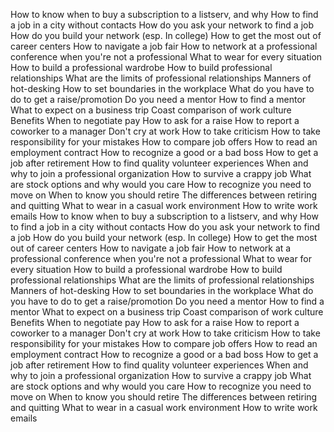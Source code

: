 How to know when to buy a subscription to a listserv, and why
How to find a job in a city without contacts 
How do you ask your network to find a job
How do you build your network (esp. In college)
How to get the most out of career centers
How to navigate a job fair
How to network at a professional conference when you're not a professional
What to wear for every situation
How to build a professional wardrobe
How to build professional relationships
What are the limits of professional relationships
Manners of hot-desking
How to set boundaries in the workplace 
What do you have to do to get a raise/promotion
Do you need a mentor
How to find a mentor
What to expect on a business trip
Coast comparison of work culture
Benefits
When to negotiate pay
How to ask for a raise
How to report a coworker to a manager
Don't cry at work
How to take criticism
How to take responsibility for your mistakes
How to compare job offers
How to read an employment contract
How to recognize a good or a bad boss
How to get a job after retirement
How to find quality volunteer experiences
When and why to join a professional organization
How to survive a crappy job
What are stock options and why would you care
How to recognize you need to move on
When to know you should retire
The differences between retiring and quitting
What to wear in a casual work environment
How to write work emails
How to know when to buy a subscription to a listserv, and why
How to find a job in a city without contacts 
How do you ask your network to find a job
How do you build your network (esp. In college)
How to get the most out of career centers
How to navigate a job fair
How to network at a professional conference when you're not a professional
What to wear for every situation
How to build a professional wardrobe
How to build professional relationships
What are the limits of professional relationships
Manners of hot-desking
How to set boundaries in the workplace 
What do you have to do to get a raise/promotion
Do you need a mentor
How to find a mentor
What to expect on a business trip
Coast comparison of work culture
Benefits
When to negotiate pay
How to ask for a raise
How to report a coworker to a manager
Don't cry at work
How to take criticism
How to take responsibility for your mistakes
How to compare job offers
How to read an employment contract
How to recognize a good or a bad boss
How to get a job after retirement
How to find quality volunteer experiences
When and why to join a professional organization
How to survive a crappy job
What are stock options and why would you care
How to recognize you need to move on
When to know you should retire
The differences between retiring and quitting
What to wear in a casual work environment
How to write work emails
